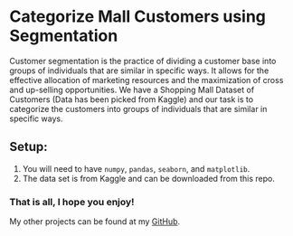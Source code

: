 # Categorize Mall Customers using Segmentation 
Customer segmentation is the practice of dividing a customer base into groups of individuals that are similar in specific ways. It allows for the effective allocation of marketing resources and the maximization of cross and up-selling opportunities. 
We have a Shopping Mall Dataset of Customers (Data has been picked from Kaggle) and our task is to categorize the customers into groups of individuals that are similar in specific ways. 

## Setup:
  1) You will need to have `numpy`, `pandas`, `seaborn`, and `matplotlib`.
  2) The data set is from Kaggle and can be downloaded from this repo.

### That is all, I hope you enjoy!
My other projects can be found at my [GitHub](https://github.com/dariabogun?tab=repositories).
